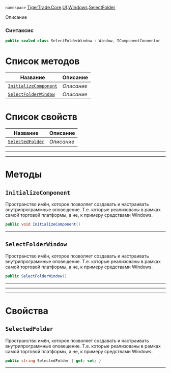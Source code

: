 
`namespace` [TigerTrade.Core](../../../../TigerTrade.Core.md).[UI](../../../../TigerTrade.Core/UI.md).[Windows](../../../../TigerTrade.Core/UI/Windows.md).[SelectFolder](../../../../TigerTrade.Core/UI/Windows/SelectFolder.md)


Описание

### Синтаксис
```csharp
public sealed class SelectFolderWindow : Window, IComponentConnector
```


# Список методов
| Название | Описание |
| --- | --- |
| [`InitializeComponent`](#method-initializecomponent) | *Описание* |
| [`SelectFolderWindow`](#method-selectfolderwindow) | *Описание* |

# Список свойств
| Название | Описание |
| --- | --- |
| [`SelectedFolder`](#property-selectedfolder) | *Описание* |





***  
***  
# Методы

## `InitializeComponent`<a href="method-initializecomponent" id="method-initializecomponent"></a>
Пространство имён, которое позволяет создавать и настраивать внутрипрограммные оповещение. Т.е. которые реализованы в рамках самой торговой платформы, а не, к примеру средствами Windows.

```csharp
public void InitializeComponent()
```

***  

## `SelectFolderWindow`<a href="method-selectfolderwindow" id="method-selectfolderwindow"></a>
Пространство имён, которое позволяет создавать и настраивать внутрипрограммные оповещение. Т.е. которые реализованы в рамках самой торговой платформы, а не, к примеру средствами Windows.

```csharp
public SelectFolderWindow()
```

***  
***  
 ***  
# Свойства

## `SelectedFolder`<a href="property-selectedfolder" id="property-selectedfolder"></a>
Пространство имён, которое позволяет создавать и настраивать внутрипрограммные оповещение. Т.е. которые реализованы в рамках самой торговой платформы, а не, к примеру средствами Windows.

```csharp
public string SelectedFolder { get; set; }
```  
***

